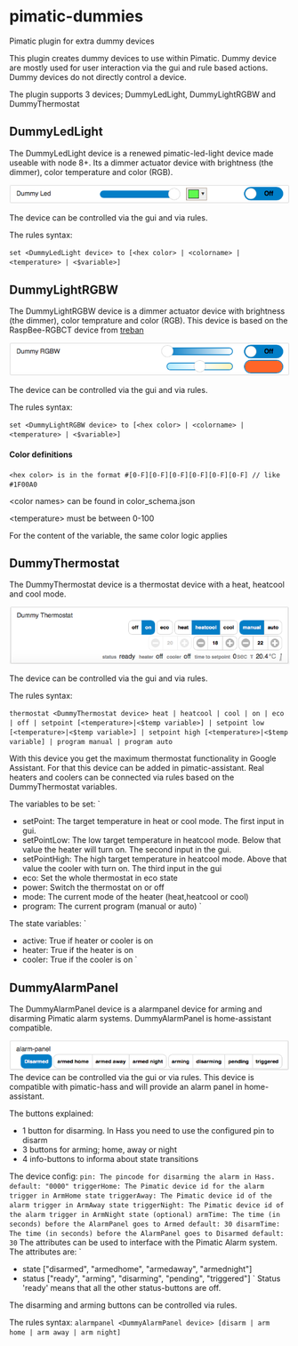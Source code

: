 # pimatic-dummies
Pimatic plugin for extra dummy devices

This plugin creates dummy devices to use within Pimatic. Dummy device are mostly used for user interaction via the gui and rule based actions. Dummy devices do not directly control a device.

The plugin supports 3 devices; DummyLedLight, DummyLightRGBW and DummyThermostat

DummyLedLight
----
The DummyLedLight device is a renewed pimatic-led-light device made useable with node 8+. Its a dimmer actuator device with brightness (the dimmer), color temperature and color (RGB).

![](/screens/dummy-led.png)

The device can be controlled via the gui and via rules.

The rules syntax:

`
set <DummyLedLight device> to [<hex color> | <colorname> | <temperature> | <$variable>]
`

DummyLightRGBW
----
The DummyLightRGBW device is a dimmer actuator device with brightness (the dimmer), color temprature and color (RGB).
This device is based on the RaspBee-RGBCT device from [treban](https://github.com/treban/pimatic-raspbee)

![](/screens/dummy-rgbw.png)

The device can be controlled via the gui and via rules.

The rules syntax:

`
set <DummyLightRGBW device> to [<hex color> | <colorname> | <temperature> | <$variable>]
`

#### Color definitions

`
<hex color> is in the format #[0-F][0-F][0-F][0-F][0-F][0-F] // like #1F00A0
`

\<color names> can be found in color_schema.json

\<temperature> must be between 0-100

For the content of the variable, the same color logic applies

DummyThermostat
----
The DummyThermostat device is a thermostat device with a heat, heatcool and cool mode.

![](/screens/dummy-thermostat.png)

The device can be controlled via the gui and via rules.

The rules syntax:

`
thermostat <DummyThermostat device>
    heat | heatcool | cool |
    on | eco | off |
    setpoint [<temperature>|<$temp variable>] |
    setpoint low [<temperature>|<$temp variable>] | setpoint high [<temperature>|<$temp variable] |
    program manual | program auto
`

With this device you get the maximum thermostat functionality in Google Assistant. For that this device can be added in pimatic-assistant.
Real heaters and coolers can be connected via rules based on the DummyThermostat variables.

The variables to be set:
`
- setPoint: The target temperature in heat or cool mode. The first input in gui.
- setPointLow: The low target temperature in heatcool mode. Below that value the heater will turn on. The second input in the gui.
- setPointHigh: The high target temperature in heatcool mode. Above that value the cooler with turn on. The third input in the gui
- eco: Set the whole thermostat in eco state
- power: Switch the thermostat on or off
- mode: The current mode of the heater (heat,heatcool or cool)
- program: The current program  (manual or auto)
`

The state variables:
`
- active: True if heater or cooler is on
- heater: True if the heater is on
- cooler: True if the cooler is on
`

DummyAlarmPanel
----
The DummyAlarmPanel device is a alarmpanel device for arming and disarming Pimatic alarm systems. DummyAlarmPanel is home-assistant compatible.

![](/screens/dummy-alarmpanel.png)
The device can be controlled via the gui or via rules. This device is compatible with pimatic-hass and will provide an alarm panel in home-assistant.

The buttons explained:
- 1 button for disarming. In Hass you need to use the configured pin to disarm
- 3 buttons for arming; home, away or night
- 4 info-buttons to informa about state transitions

The device config:
`
pin: The pincode for disarming the alarm in Hass.
  default: "0000"
triggerHome: The Pimatic device id for the alarm trigger in ArmHome state
triggerAway: The Pimatic device id of the alarm trigger in ArmAway state
triggerNight: The Pimatic device id of the alarm trigger in ArmNight state (optional)
armTime: The time (in seconds) before the AlarmPanel goes to Armed
  default: 30
disarmTime: The time (in seconds) before the AlarmPanel goes to Disarmed
  default: 30
`
The attributes can be used to interface with the Pimatic Alarm system. The attributes are:
`
- state ["disarmed", "armedhome", "armedaway", "armednight"]
- status ["ready", "arming", "disarming", "pending", "triggered"]
`
Status 'ready' means that all the other status-buttons are off.

The disarming and arming buttons can be controlled via rules.

The rules syntax:
`
alarmpanel <DummyAlarmPanel device> [disarm | arm home | arm away | arm night]
`
